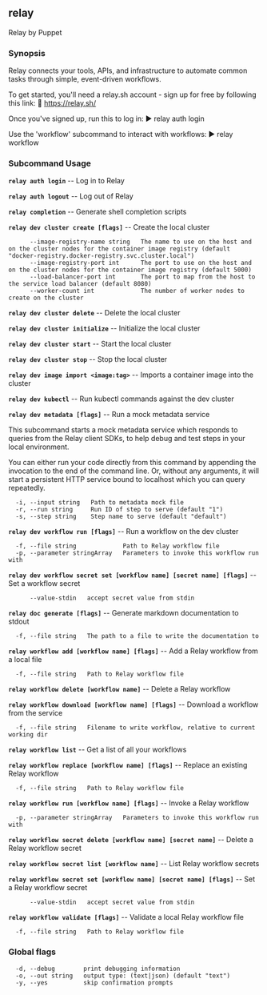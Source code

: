 ## relay

Relay by Puppet

### Synopsis

Relay connects your tools, APIs, and infrastructure
to automate common tasks through simple, event-driven workflows.

To get started, you'll need a relay.sh account - sign up for free
by following this link: 🔗 https://relay.sh/

Once you've signed up, run this to log in:
▶️   relay auth login

Use the 'workflow' subcommand to interact with workflows:
▶️   relay workflow


### Subcommand Usage

**`relay auth login`** -- Log in to Relay

**`relay auth logout`** -- Log out of Relay

**`relay completion`** -- Generate shell completion scripts

**`relay dev cluster create [flags]`** -- Create the local cluster
```
      --image-registry-name string   The name to use on the host and on the cluster nodes for the container image registry (default "docker-registry.docker-registry.svc.cluster.local")
      --image-registry-port int      The port to use on the host and on the cluster nodes for the container image registry (default 5000)
      --load-balancer-port int       The port to map from the host to the service load balancer (default 8080)
      --worker-count int             The number of worker nodes to create on the cluster
```

**`relay dev cluster delete`** -- Delete the local cluster

**`relay dev cluster initialize`** -- Initialize the local cluster

**`relay dev cluster start`** -- Start the local cluster

**`relay dev cluster stop`** -- Stop the local cluster

**`relay dev image import <image:tag>`** -- Imports a container image into the cluster

**`relay dev kubectl`** -- Run kubectl commands against the dev cluster

**`relay dev metadata [flags]`** -- Run a mock metadata service
  
This subcommand starts a mock metadata service which
responds to queries from the Relay client SDKs, to help debug
and test steps in your local environment.

You can either run your code directly from this command by appending the
invocation to the end of the command line. Or, without any arguments,
it will start a persistent HTTP service bound to localhost which
you can query repeatedly.
```
  -i, --input string   Path to metadata mock file
  -r, --run string     Run ID of step to serve (default "1")
  -s, --step string    Step name to serve (default "default")
```

**`relay dev workflow run [flags]`** -- Run a workflow on the dev cluster
```
  -f, --file string             Path to Relay workflow file
  -p, --parameter stringArray   Parameters to invoke this workflow run with
```

**`relay dev workflow secret set [workflow name] [secret name] [flags]`** -- Set a workflow secret
```
      --value-stdin   accept secret value from stdin
```

**`relay doc generate [flags]`** -- Generate markdown documentation to stdout
```
  -f, --file string   The path to a file to write the documentation to
```

**`relay workflow add [workflow name] [flags]`** -- Add a Relay workflow from a local file
```
  -f, --file string   Path to Relay workflow file
```

**`relay workflow delete [workflow name]`** -- Delete a Relay workflow

**`relay workflow download [workflow name] [flags]`** -- Download a workflow from the service
```
  -f, --file string   Filename to write workflow, relative to current working dir
```

**`relay workflow list`** -- Get a list of all your workflows

**`relay workflow replace [workflow name] [flags]`** -- Replace an existing Relay workflow
```
  -f, --file string   Path to Relay workflow file
```

**`relay workflow run [workflow name] [flags]`** -- Invoke a Relay workflow
```
  -p, --parameter stringArray   Parameters to invoke this workflow run with
```

**`relay workflow secret delete [workflow name] [secret name]`** -- Delete a Relay workflow secret

**`relay workflow secret list [workflow name]`** -- List Relay workflow secrets

**`relay workflow secret set [workflow name] [secret name] [flags]`** -- Set a Relay workflow secret
```
      --value-stdin   accept secret value from stdin
```

**`relay workflow validate [flags]`** -- Validate a local Relay workflow file
```
  -f, --file string   Path to Relay workflow file
```

### Global flags
```
  -d, --debug        print debugging information
  -o, --out string   output type: (text|json) (default "text")
  -y, --yes          skip confirmation prompts

```
